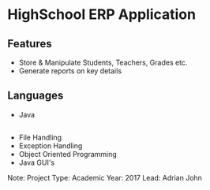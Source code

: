 # HighSchool ERP Application

## Features
* Store & Manipulate Students, Teachers, Grades etc.
* Generate reports on key details 

## Languages
* Java

## 
* File Handling
* Exception Handling
* Object Oriented Programming
* Java GUI's

Note:
Project Type: Academic
Year: 2017
Lead: Adrian John